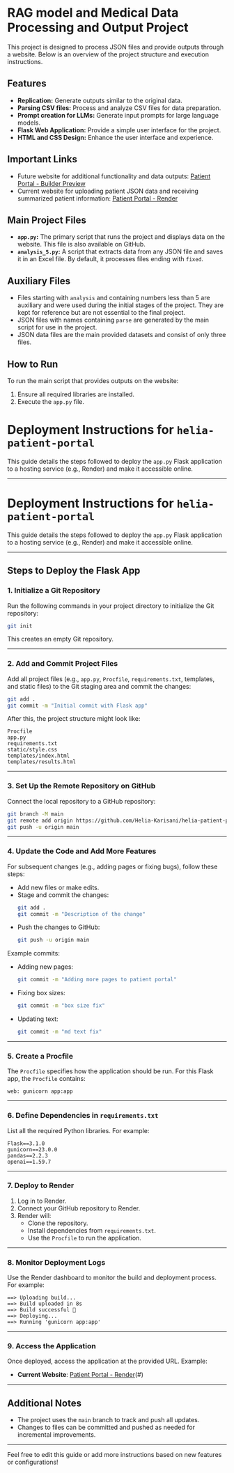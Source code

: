 # RAG model and Medical Data Processing and Output Project

This project is designed to process JSON files and provide outputs through a website. Below is an overview of the project structure and execution instructions.

## Features
- **Replication:** Generate outputs similar to the original data.
- **Parsing CSV files:** Process and analyze CSV files for data preparation.
- **Prompt creation for LLMs:** Generate input prompts for large language models.
- **Flask Web Application:** Provide a simple user interface for the project.
- **HTML and CSS Design:** Enhance the user interface and experience.

## Important Links
- Future website for additional functionality and data outputs: [Patient Portal - Builder Preview](https://patient-portal-yrdq1xv3y4hn074m.builder-preview.com/)
- Current website for uploading patient JSON data and receiving summarized patient information: [Patient Portal - Render](https://helia-patient-portal.onrender.com)

## Main Project Files
- **`app.py`:** The primary script that runs the project and displays data on the website. This file is also available on GitHub.
- **`analysis_5.py`:** A script that extracts data from any JSON file and saves it in an Excel file. By default, it processes files ending with `fixed`.

## Auxiliary Files
- Files starting with `analysis` and containing numbers less than 5 are auxiliary and were used during the initial stages of the project. They are kept for reference but are not essential to the final project.
- JSON files with names containing `parse` are generated by the main script for use in the project.
- JSON data files are the main provided datasets and consist of only three files.

## How to Run
To run the main script that provides outputs on the website:
1. Ensure all required libraries are installed.
2. Execute the `app.py` file.


# Deployment Instructions for `helia-patient-portal`

This guide details the steps followed to deploy the `app.py` Flask application to a hosting service (e.g., Render) and make it accessible online.

---
# Deployment Instructions for `helia-patient-portal`

This guide details the steps followed to deploy the `app.py` Flask application to a hosting service (e.g., Render) and make it accessible online.

---

## Steps to Deploy the Flask App

### 1. Initialize a Git Repository
Run the following commands in your project directory to initialize the Git repository:
```bash
git init
```
This creates an empty Git repository.

---

### 2. Add and Commit Project Files
Add all project files (e.g., `app.py`, `Procfile`, `requirements.txt`, templates, and static files) to the Git staging area and commit the changes:
```bash
git add .
git commit -m "Initial commit with Flask app"
```

After this, the project structure might look like:
```
Procfile
app.py
requirements.txt
static/style.css
templates/index.html
templates/results.html
```

---

### 3. Set Up the Remote Repository on GitHub
Connect the local repository to a GitHub repository:
```bash
git branch -M main
git remote add origin https://github.com/Helia-Karisani/helia-patient-portal.git
git push -u origin main
```

---

### 4. Update the Code and Add More Features
For subsequent changes (e.g., adding pages or fixing bugs), follow these steps:
- Add new files or make edits.
- Stage and commit the changes:
  ```bash
  git add .
  git commit -m "Description of the change"
  ```
- Push the changes to GitHub:
  ```bash
  git push -u origin main
  ```

Example commits:
- Adding new pages:
  ```bash
  git commit -m "Adding more pages to patient portal"
  ```
- Fixing box sizes:
  ```bash
  git commit -m "box size fix"
  ```
- Updating text:
  ```bash
  git commit -m "md text fix"
  ```

---

### 5. Create a Procfile
The `Procfile` specifies how the application should be run. For this Flask app, the `Procfile` contains:
```
web: gunicorn app:app
```

---

### 6. Define Dependencies in `requirements.txt`
List all the required Python libraries. For example:
```
Flask==3.1.0
gunicorn==23.0.0
pandas==2.2.3
openai==1.59.7
```

---

### 7. Deploy to Render
1. Log in to Render.
2. Connect your GitHub repository to Render.
3. Render will:
   - Clone the repository.
   - Install dependencies from `requirements.txt`.
   - Use the `Procfile` to run the application.

---

### 8. Monitor Deployment Logs
Use the Render dashboard to monitor the build and deployment process. For example:
```
==> Uploading build...
==> Build uploaded in 8s
==> Build successful 🎉
==> Deploying...
==> Running 'gunicorn app:app'
```

---

### 9. Access the Application
Once deployed, access the application at the provided URL. Example:
- **Current Website**: [Patient Portal - Render](https://helia-patient-portal.onrender.com)(#)

---

## Additional Notes
- The project uses the `main` branch to track and push all updates.
- Changes to files can be committed and pushed as needed for incremental improvements.

---

Feel free to edit this guide or add more instructions based on new features or configurations!


